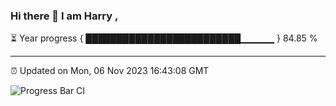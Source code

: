 ### Hi there 👋 I am Harry , 

⏳ Year progress { █████████████████████████▁▁▁▁▁ } 84.85 %

---

⏰ Updated on Mon, 06 Nov 2023 16:43:08 GMT

![Progress Bar CI](https://github.com/duykhang68/duykhang68/workflows/Progress%20Bar%20CI/badge.svg)
